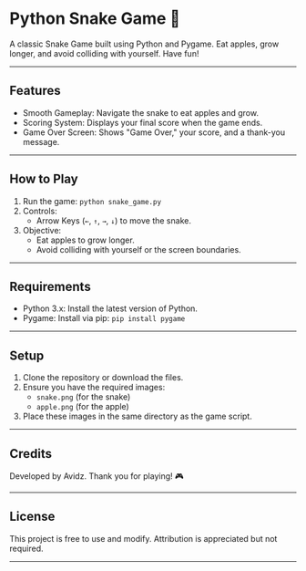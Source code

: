 # Python Snake Game 🐍

A classic Snake Game built using Python and Pygame. Eat apples, grow longer, and avoid colliding with yourself. Have fun!

---

## Features
- Smooth Gameplay: Navigate the snake to eat apples and grow.
- Scoring System: Displays your final score when the game ends.
- Game Over Screen: Shows "Game Over," your score, and a thank-you message.

---

## How to Play
1. Run the game: `python snake_game.py`
2. Controls:
   - Arrow Keys (`←`, `↑`, `→`, `↓`) to move the snake.
3. Objective:
   - Eat apples to grow longer.
   - Avoid colliding with yourself or the screen boundaries.

---

## Requirements
- Python 3.x: Install the latest version of Python.
- Pygame: Install via pip: `pip install pygame`

---

## Setup
1. Clone the repository or download the files.
2. Ensure you have the required images:
   - `snake.png` (for the snake)
   - `apple.png` (for the apple)
3. Place these images in the same directory as the game script.

---

## Credits
Developed by Avidz. Thank you for playing! 🎮

---

## License
This project is free to use and modify. Attribution is appreciated but not required.

---
